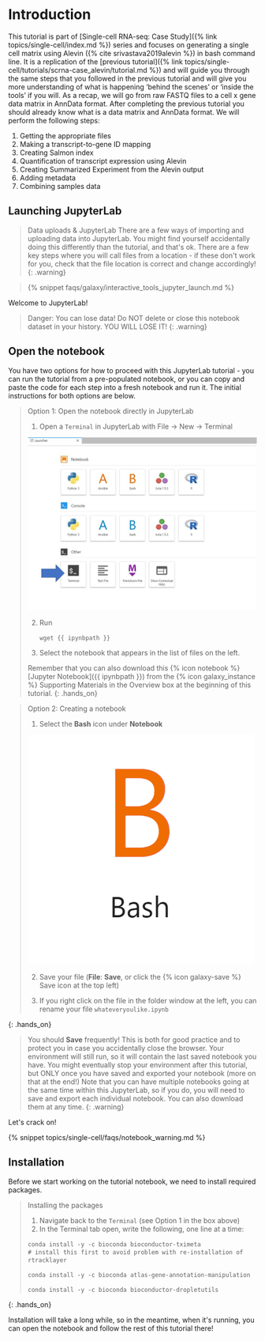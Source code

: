 # Introduction 

This tutorial is part of [Single-cell RNA-seq: Case Study]({% link topics/single-cell/index.md %}) series and focuses on generating a single cell matrix using Alevin ({% cite srivastava2019alevin %}) in bash command line. It is a replication of the [previous tutorial]({% link topics/single-cell/tutorials/scrna-case_alevin/tutorial.md %}) and will guide you through the same steps that you followed in the previous tutorial and will give you more understanding of what is happening ‘behind the scenes’ or ‘inside the tools’ if you will.
As a recap, we will go from raw FASTQ files to a cell x gene data matrix in AnnData format. After completing the previous tutorial you should already know what is a data matrix and AnnData format. We will perform the following steps:
1.	Getting the appropriate files
2.	Making a transcript-to-gene ID mapping
3.	Creating Salmon index
4.	Quantification of transcript expression using Alevin
5.	Creating Summarized Experiment from the Alevin output
6.	Adding metadata
7.	Combining samples data


## Launching JupyterLab

> <warning-title>Data uploads & JupyterLab</warning-title>
> There are a few ways of importing and uploading data into JupyterLab. You might find yourself accidentally doing this differently than the tutorial, and that's ok. There are a few key steps where you will call files from a location - if these don't work for you, check that the file location is correct and change accordingly!
{: .warning}

> {% snippet faqs/galaxy/interactive_tools_jupyter_launch.md %}

Welcome to JupyterLab!

> <warning-title>Danger: You can lose data!</warning-title>
> Do NOT delete or close this notebook dataset in your history. YOU WILL LOSE IT!
{: .warning}

## Open the notebook

You have two options for how to proceed with this JupyterLab tutorial - you can run the tutorial from a pre-populated notebook, or you can copy and paste the code for each step into a fresh notebook and run it. The initial instructions for both options are below.

> <hands-on-title>Option 1: Open the notebook directly in JupyterLab</hands-on-title>
>
> 1. Open a `Terminal` in JupyterLab with File -> New -> Terminal
>
>   ![Screenshot of the Launcher tab with an arrow indicating where to find Terminal.](../../images/scrna-casestudy-monocle/terminal_choose.jpg "This is how the Launcher tab looks like and where you can find Terminal.")
>
> 2. Run
>    ```
>    wget {{ ipynbpath }}
>    ```
>
> 3. Select the notebook that appears in the list of files on the left.
>
>
> Remember that you can also download this {% icon notebook %} [Jupyter Notebook]({{ ipynbpath }}) from the {% icon galaxy_instance %} Supporting Materials in the Overview box at the beginning of this tutorial.
{: .hands_on}

> <hands-on-title>Option 2: Creating a notebook</hands-on-title>
>
> 1. Select the **Bash** icon under **Notebook**
>
>   ![Bash icon](../../images/scrna-pre-processing/bash.png "Bash Notebook Button")
>
> 2. Save your file (**File**: **Save**, or click the {% icon galaxy-save %} Save icon at the top left)
>
> 3. If you right click on the file in the folder window at the left, you can rename your file `whateveryoulike.ipynb`
>
{: .hands_on}

> <warning-title>You should <b>Save</b> frequently!</warning-title>
> This is both for good practice and to protect you in case you accidentally close the browser. Your environment will still run, so it will contain the last saved notebook you have. You might eventually stop your environment after this tutorial, but ONLY once you have saved and exported your notebook (more on that at the end!) Note that you can have multiple notebooks going at the same time within this JupyterLab, so if you do, you will need to save and export each individual notebook. You can also download them at any time.
{: .warning}

Let's crack on!

{% snippet topics/single-cell/faqs/notebook_warning.md %}


## Installation

Before we start working on the tutorial notebook, we need to install required packages.

><hands-on-title>Installing the packages</hands-on-title>
>
> 1. Navigate back to the `Terminal` (see Option 1 in the box above)
> 2. In the Terminal tab open, write the following, one line at a time:
> ```
>conda install -y -c bioconda bioconductor-tximeta                     # install this first to avoid problem with re-installation of rtracklayer
>```
>```
>conda install -y -c bioconda atlas-gene-annotation-manipulation     
>```
>```
>conda install -y -c bioconda bioconductor-dropletutils
>```
>
{: .hands_on}


Installation will take a long while, so in the meantime, when it's running, you can open the notebook and follow the rest of this tutorial there!
